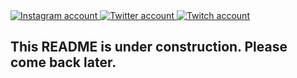 <div class="badges">
  <a href="https://www.instagram.com/tartur_dev/" class="instagram">
    <img src="https://shields.io/badge/Instagram-deeppink?logo=instagram&logoColor=white&style=for-the-badge" alt="Instagram account">
  </a>
  
  <a href="https://twitter.com/tartur_dev_" class="twitter">
    <img src="https://shields.io/badge/Twitter-dodgerblue?logo=twitter&logoColor=white&style=for-the-badge" alt="Twitter account">
  </a>
  
  <a href="https://www.twitch.tv/tartur_dev" class="twitch">
    <img src="https://shields.io/badge/Twitch-darkviolet?logo=twitch&logoColor=white&style=for-the-badge" alt="Twitch account">
  </a>
</div>

## This README is under construction. Please come back later.
